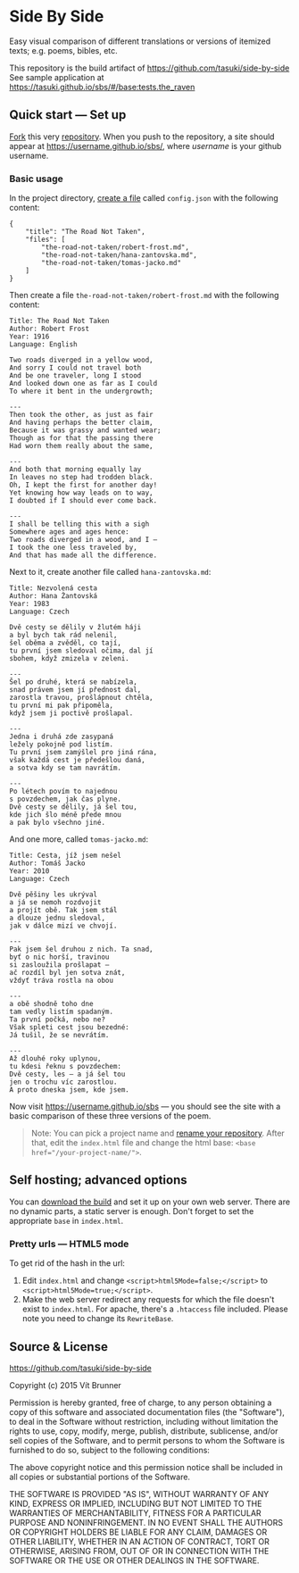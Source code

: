 # Side By Side

Easy visual comparison of different translations or versions of itemized texts;
e.g. poems, bibles, etc.

This repository is the build artifact of https://github.com/tasuki/side-by-side  
See sample application at https://tasuki.github.io/sbs/#/base:tests.the_raven

## Quick start — Set up

[Fork] this very [repository]. When you push to the repository, a site should
appear at https://username.github.io/sbs/, where _username_ is your github
username.

[fork]: https://help.github.com/articles/fork-a-repo/
[repository]: https://github.com/tasuki/sbs

### Basic usage

In the project directory, [create a file] called `config.json` with the
following content:

[create a file]: https://help.github.com/articles/creating-new-files/

	{
		"title": "The Road Not Taken",
		"files": [
			"the-road-not-taken/robert-frost.md",
			"the-road-not-taken/hana-zantovska.md",
			"the-road-not-taken/tomas-jacko.md"
		]
	}

Then create a file `the-road-not-taken/robert-frost.md` with the following
content:

	Title: The Road Not Taken  
	Author: Robert Frost  
	Year: 1916  
	Language: English  
	
	Two roads diverged in a yellow wood,  
	And sorry I could not travel both  
	And be one traveler, long I stood  
	And looked down one as far as I could  
	To where it bent in the undergrowth;  
	
	---
	Then took the other, as just as fair  
	And having perhaps the better claim,  
	Because it was grassy and wanted wear;  
	Though as for that the passing there  
	Had worn them really about the same,  
	
	---
	And both that morning equally lay  
	In leaves no step had trodden black.  
	Oh, I kept the first for another day!  
	Yet knowing how way leads on to way,  
	I doubted if I should ever come back.  
	
	---
	I shall be telling this with a sigh  
	Somewhere ages and ages hence:  
	Two roads diverged in a wood, and I —  
	I took the one less traveled by,  
	And that has made all the difference.  

Next to it, create another file called `hana-zantovska.md`:

	Title: Nezvolená cesta  
	Author: Hana Žantovská  
	Year: 1983  
	Language: Czech  
	
	Dvě cesty se dělily v žlutém háji  
	a byl bych tak rád nelenil,  
	šel oběma a zvěděl, co tají,  
	tu první jsem sledoval očima, dal jí  
	sbohem, když zmizela v zeleni.  
	
	---
	Šel po druhé, která se nabízela,  
	snad právem jsem jí přednost dal,  
	zarostla travou, prošlápnout chtěla,  
	tu první mi pak připoměla,  
	když jsem ji poctivě prošlapal.  
	
	---
	Jedna i druhá zde zasypaná  
	ležely pokojně pod listím.  
	Tu první jsem zamýšlel pro jiná rána,  
	však každá cest je předešlou daná,  
	a sotva kdy se tam navrátím.  
	
	---
	Po létech povím to najednou  
	s povzdechem, jak čas plyne.  
	Dvě cesty se dělily, já šel tou,  
	kde jich šlo méně přede mnou  
	a pak bylo všechno jiné.  

And one more, called `tomas-jacko.md`:

	Title: Cesta, jíž jsem nešel  
	Author: Tomáš Jacko  
	Year: 2010  
	Language: Czech  
	
	Dvě pěšiny les ukrýval  
	a já se nemoh rozdvojit  
	a projít obě. Tak jsem stál  
	a dlouze jednu sledoval,  
	jak v dálce mizí ve chvojí.  
	
	---
	Pak jsem šel druhou z nich. Ta snad,  
	byť o nic horší, travinou  
	si zasloužila prošlapat —  
	ač rozdíl byl jen sotva znát,  
	vždyť tráva rostla na obou  
	
	---
	a obě shodně toho dne  
	tam vedly listím spadaným.  
	Ta první počká, nebo ne?  
	Však spleti cest jsou bezedné:  
	Já tušil, že se nevrátím.  
	
	---
	Až dlouhé roky uplynou,  
	tu kdesi řeknu s povzdechem:  
	Dvě cesty, les — a já šel tou  
	jen o trochu víc zarostlou.  
	A proto dneska jsem, kde jsem.  

Now visit https://username.github.io/sbs — you should see the site with a basic
comparison of these three versions of the poem.

> Note: You can pick a project name and [rename your repository]. After that,
> edit the `index.html` file and change the html base:
> `<base href="/your-project-name/">`.

[rename your repository]: https://help.github.com/articles/renaming-a-repository/

## Self hosting; advanced options

You can [download the build] and set it up on your own web server. There are no
dynamic parts, a static server is enough. Don't forget to set the appropriate
`base` in `index.html`.

[download the build]: https://github.com/tasuki/sbs/archive/gh-pages.zip

### Pretty urls — HTML5 mode

To get rid of the hash in the url:

1. Edit `index.html` and change `<script>html5Mode=false;</script>` to
   `<script>html5Mode=true;</script>`.
2. Make the web server redirect any requests for which the file doesn't exist
   to `index.html`. For apache, there's a `.htaccess` file included. Please
   note you need to change its `RewriteBase`.

## Source & License

https://github.com/tasuki/side-by-side

Copyright (c) 2015 Vít Brunner

Permission is hereby granted, free of charge, to any person obtaining a copy of
this software and associated documentation files (the "Software"), to deal in
the Software without restriction, including without limitation the rights to
use, copy, modify, merge, publish, distribute, sublicense, and/or sell copies
of the Software, and to permit persons to whom the Software is furnished to do
so, subject to the following conditions:

The above copyright notice and this permission notice shall be included in all
copies or substantial portions of the Software.

THE SOFTWARE IS PROVIDED "AS IS", WITHOUT WARRANTY OF ANY KIND, EXPRESS OR
IMPLIED, INCLUDING BUT NOT LIMITED TO THE WARRANTIES OF MERCHANTABILITY,
FITNESS FOR A PARTICULAR PURPOSE AND NONINFRINGEMENT. IN NO EVENT SHALL THE
AUTHORS OR COPYRIGHT HOLDERS BE LIABLE FOR ANY CLAIM, DAMAGES OR OTHER
LIABILITY, WHETHER IN AN ACTION OF CONTRACT, TORT OR OTHERWISE, ARISING FROM,
OUT OF OR IN CONNECTION WITH THE SOFTWARE OR THE USE OR OTHER DEALINGS IN THE
SOFTWARE.
